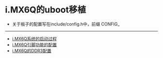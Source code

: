 # i.MX6Q的uboot移植

* 关于板子的配置写在include/config.h中，前缀 CONFIG_

---

* [i.MX6Q系统的启动过程](/docs/system_boot.md)
* [i.MX6Q引脚功能的配置](/docs/iomux.md)
* [i.MX6Q的DDR3配置](/docs/mmdc.md)
